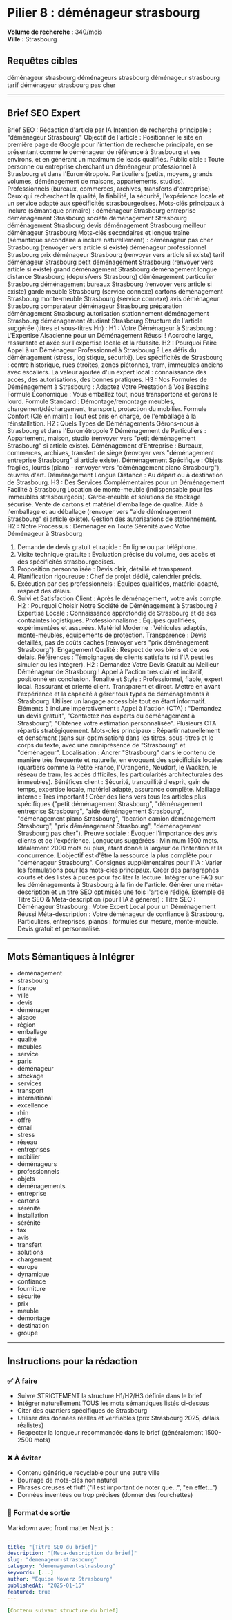 # Pilier 8 : déménageur strasbourg

**Volume de recherche :** 340/mois  
**Ville :** Strasbourg

## Requêtes cibles

déménageur strasbourg
déménageurs strasbourg
déménageur strasbourg tarif
déménageur strasbourg pas cher

---

## Brief SEO Expert

Brief SEO : Rédaction d'article par IA
Intention de recherche principale : "déménageur Strasbourg"
Objectif de l'article : Positionner le site en première page de Google pour l'intention de recherche principale, en se présentant comme le déménageur de référence à Strasbourg et ses environs, et en générant un maximum de leads qualifiés.
Public cible :
Toute personne ou entreprise cherchant un déménageur professionnel à Strasbourg et dans l'Eurométropole.
Particuliers (petits, moyens, grands volumes, déménagement de maisons, appartements, studios).
Professionnels (bureaux, commerces, archives, transferts d'entreprise).
Ceux qui recherchent la qualité, la fiabilité, la sécurité, l'expérience locale et un service adapté aux spécificités strasbourgeoises.
Mots-clés principaux à inclure (sémantique primaire) :
déménageur Strasbourg
entreprise déménagement Strasbourg
société déménagement Strasbourg
déménagement Strasbourg
devis déménagement Strasbourg
meilleur déménageur Strasbourg
Mots-clés secondaires et longue traîne (sémantique secondaire à inclure naturellement) :
déménageur pas cher Strasbourg (renvoyer vers article si existe)
déménageur professionnel Strasbourg
prix déménageur Strasbourg (renvoyer vers article si existe)
tarif déménageur Strasbourg
petit déménagement Strasbourg (renvoyer vers article si existe)
grand déménagement Strasbourg
déménagement longue distance Strasbourg (depuis/vers Strasbourg)
déménagement particulier Strasbourg
déménagement bureaux Strasbourg (renvoyer vers article si existe)
garde meuble Strasbourg (service connexe)
cartons déménagement Strasbourg
monte-meuble Strasbourg (service connexe)
avis déménageur Strasbourg
comparateur déménageur Strasbourg
préparation déménagement Strasbourg
autorisation stationnement déménagement Strasbourg
déménagement étudiant Strasbourg
Structure de l'article suggérée (titres et sous-titres Hn) :
H1 : Votre Déménageur à Strasbourg : L'Expertise Alsacienne pour un Déménagement Réussi !
Accroche large, rassurante et axée sur l'expertise locale et la réussite.
H2 : Pourquoi Faire Appel à un Déménageur Professionnel à Strasbourg ?
Les défis du déménagement (stress, logistique, sécurité).
Les spécificités de Strasbourg : centre historique, rues étroites, zones piétonnes, tram, immeubles anciens avec escaliers.
La valeur ajoutée d'un expert local : connaissance des accès, des autorisations, des bonnes pratiques.
H3 : Nos Formules de Déménagement à Strasbourg : Adaptez Votre Prestation à Vos Besoins
Formule Économique : Vous emballez tout, nous transportons et gérons le lourd.
Formule Standard : Démontage/remontage meubles, chargement/déchargement, transport, protection du mobilier.
Formule Confort (Clé en main) : Tout est pris en charge, de l'emballage à la réinstallation.
H2 : Quels Types de Déménagements Gérons-nous à Strasbourg et dans l'Eurométropole ?
Déménagement de Particuliers : Appartement, maison, studio (renvoyer vers "petit déménagement Strasbourg" si article existe).
Déménagement d'Entreprise : Bureaux, commerces, archives, transfert de siège (renvoyer vers "déménagement entreprise Strasbourg" si article existe).
Déménagement Spécifique : Objets fragiles, lourds (piano - renvoyer vers "déménagement piano Strasbourg"), œuvres d'art.
Déménagement Longue Distance : Au départ ou à destination de Strasbourg.
H3 : Des Services Complémentaires pour un Déménagement Facilité à Strasbourg
Location de monte-meuble (indispensable pour les immeubles strasbourgeois).
Garde-meuble et solutions de stockage sécurisé.
Vente de cartons et matériel d'emballage de qualité.
Aide à l'emballage et au déballage (renvoyer vers "aide déménagement Strasbourg" si article existe).
Gestion des autorisations de stationnement.
H2 : Notre Processus : Déménager en Toute Sérénité avec Votre Déménageur à Strasbourg
1. Demande de devis gratuit et rapide : En ligne ou par téléphone.
2. Visite technique gratuite : Évaluation précise du volume, des accès et des spécificités strasbourgeoises.
3. Proposition personnalisée : Devis clair, détaillé et transparent.
4. Planification rigoureuse : Chef de projet dédié, calendrier précis.
5. Exécution par des professionnels : Équipes qualifiées, matériel adapté, respect des délais.
6. Suivi et Satisfaction Client : Après le déménagement, votre avis compte.
H2 : Pourquoi Choisir Notre Société de Déménagement à Strasbourg ?
Expertise Locale : Connaissance approfondie de Strasbourg et de ses contraintes logistiques.
Professionnalisme : Équipes qualifiées, expérimentées et assurées.
Matériel Moderne : Véhicules adaptés, monte-meubles, équipements de protection.
Transparence : Devis détaillés, pas de coûts cachés (renvoyer vers "prix déménagement Strasbourg").
Engagement Qualité : Respect de vos biens et de vos délais.
Références : Témoignages de clients satisfaits (si l'IA peut les simuler ou les intégrer).
H2 : Demandez Votre Devis Gratuit au Meilleur Déménageur de Strasbourg !
Appel à l'action très clair et incitatif, positionné en conclusion.
Tonalité et Style :
Professionnel, fiable, expert local.
Rassurant et orienté client.
Transparent et direct.
Mettre en avant l'expérience et la capacité à gérer tous types de déménagements à Strasbourg.
Utiliser un langage accessible tout en étant informatif.
Éléments à inclure impérativement :
Appel à l'action (CTA) : "Demandez un devis gratuit", "Contactez nos experts du déménagement à Strasbourg", "Obtenez votre estimation personnalisée". Plusieurs CTA répartis stratégiquement.
Mots-clés principaux : Répartir naturellement et densément (sans sur-optimisation) dans les titres, sous-titres et le corps du texte, avec une omniprésence de "Strasbourg" et "déménageur".
Localisation : Ancrer "Strasbourg" dans le contenu de manière très fréquente et naturelle, en évoquant des spécificités locales (quartiers comme la Petite France, l'Orangerie, Neudorf, le Wacken, le réseau de tram, les accès difficiles, les particularités architecturales des immeubles).
Bénéfices client : Sécurité, tranquillité d'esprit, gain de temps, expertise locale, matériel adapté, assurance complète.
Maillage interne : Très important ! Créer des liens vers tous les articles plus spécifiques ("petit déménagement Strasbourg", "déménagement entreprise Strasbourg", "aide déménagement Strasbourg", "déménagement piano Strasbourg", "location camion déménagement Strasbourg", "prix déménagement Strasbourg", "déménagement Strasbourg pas cher").
Preuve sociale : Évoquer l'importance des avis clients et de l'expérience.
Longueurs suggérées :
Minimum 1500 mots. Idéalement 2000 mots ou plus, étant donné la largeur de l'intention et la concurrence. L'objectif est d'être la ressource la plus complète pour "déménageur Strasbourg".
Consignes supplémentaires pour l'IA :
Varier les formulations pour les mots-clés principaux.
Créer des paragraphes courts et des listes à puces pour faciliter la lecture.
Intégrer une FAQ sur les déménagements à Strasbourg à la fin de l'article.
Générer une méta-description et un titre SEO optimisés une fois l'article rédigé.
Exemple de Titre SEO & Méta-description (pour l'IA à générer) :
Titre SEO : Déménageur Strasbourg : Votre Expert Local pour un Déménagement Réussi
Méta-description : Votre déménageur de confiance à Strasbourg. Particuliers, entreprises, pianos : formules sur mesure, monte-meuble. Devis gratuit et personnalisé.

---

## Mots Sémantiques à Intégrer

- déménagement
- strasbourg
- france
- ville
- devis
- déménager
- alsace
- région
- emballage
- qualité
- meubles
- service
- paris
- déménageur
- stockage
- services
- transport
- international
- excellence
- rhin
- offre
- émail
- stress
- réseau
- entreprises
- mobilier
- déménageurs
- professionnels
- objets
- déménagements
- entreprise
- cartons
- sérénité
- installation
- sérénité
- fax
- avis
- transfert
- solutions
- chargement
- europe
- dynamique
- confiance
- fourniture
- sécurité
- prix
- meuble
- démontage
- destination
- groupe

---

## Instructions pour la rédaction

### ✅ À faire
- Suivre STRICTEMENT la structure H1/H2/H3 définie dans le brief
- Intégrer naturellement TOUS les mots sémantiques listés ci-dessus
- Citer des quartiers spécifiques de Strasbourg
- Utiliser des données réelles et vérifiables (prix Strasbourg 2025, délais réalistes)
- Respecter la longueur recommandée dans le brief (généralement 1500-2500 mots)

### ❌ À éviter
- Contenu générique recyclable pour une autre ville
- Bourrage de mots-clés non naturel
- Phrases creuses et fluff ("il est important de noter que...", "en effet...")
- Données inventées ou trop précises (donner des fourchettes)

### 🎯 Format de sortie
Markdown avec front matter Next.js :

```yaml
---
title: "[Titre SEO du brief]"
description: "[Meta-description du brief]"
slug: "demenageur-strasbourg"
category: "demenagement-strasbourg"
keywords: [...]
author: "Équipe Moverz Strasbourg"
publishedAt: "2025-01-15"
featured: true
---

[Contenu suivant structure du brief]
```
